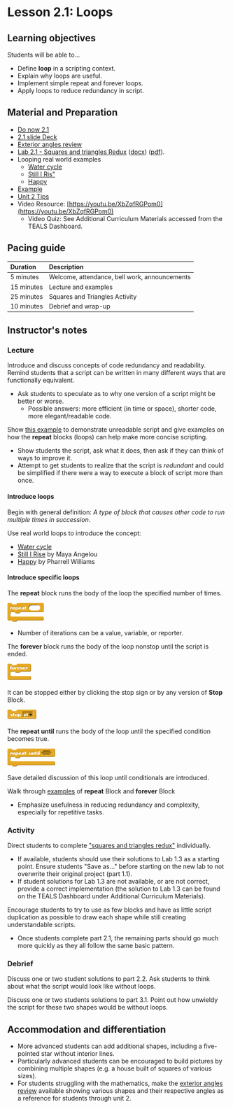 # Lesson 2.1: Loops

## Learning objectives

Students will be able to...

* Define **loop** in a scripting context.
* Explain why loops are useful.
* Implement simple repeat and forever loops.
* Apply loops to reduce redundancy in script.

## Material and Preparation

* [Do now 2.1](do_now_21.md)
* [2.1 slide Deck](https://github.com/TEALSK12/introduction-to-computer-science/raw/master/slidedecks/TEALS%20SNAP%202.1.pptx)
* [Exterior angles review](Geometry_Exterior_Angles.pdf)
* [Lab 2.1 - Squares and triangles Redux](lab_21.md) ([docx](https://github.com/TEALSK12/introduction-to-computer-science/raw/master/Unit%202%20Word/Lab%202.1%20Triangles%20and%20Squares%20Redux.docx)) ([pdf](https://github.com/TEALSK12/introduction-to-computer-science/raw/master/Unit%202%20PDF/Lab%202.1%20Triangles%20and%20Squares%20Redux.pdf)).
* Looping real world examples
  * [Water cycle](https://pmm.nasa.gov/education/water-cycle)
  * [Still I Ris"](https://m.poets.org/poetsorg/poem/still-i-rise)
  * [Happy](https://genius.com/Pharrell-williams-happy-lyrics)
* [Example](http://snap.berkeley.edu/snapsource/snap.html#present:Username=brettwo&ProjectName=Lesson%202.1%20Example)
* [Unit 2 Tips](unit_2_tips.md)
* Video Resource: [https://youtu.be/XbZqfRGPom0](https://youtu.be/XbZqfRGPom0)
  * Video Quiz: See Additional Curriculum Materials accessed from the TEALS Dashboard.

## Pacing guide

| Duration   | Description                                   |
| :---------- | :--------------------------------------------- |
| 5 minutes  | Welcome, attendance, bell work, announcements |
| 15 minutes | Lecture and examples                          |
| 25 minutes | Squares and Triangles Activity             |
| 10 minutes | Debrief and wrap-up                           |

## Instructor's notes

### Lecture

Introduce and discuss concepts of code redundancy and readability. Remind students that a script can be written in many different ways that are functionally equivalent.

* Ask students to speculate as to why one version of a script might be better or worse.
  * Possible answers: more efficient (in time or space), shorter code, more elegant/readable code.

Show [this example](https://snap.berkeley.edu/snap/snap.html#present:Username=andrewspiece&ProjectName=Lesson%202.1%20Example) to demonstrate unreadable script and give examples on how the **repeat** blocks (loops) can help make more concise scripting.

* Show students the script, ask what it does, then ask if they can think of ways to improve it.
* Attempt to get students to realize that the script is _redundant_ and could be simplified if there were a way to execute a block of script more than once.

#### Introduce loops

Begin with general definition: _A type of block that causes other code to run multiple times in succession_.

Use real world loops to introduce the concept:

* [Water cycle](https://pmm.nasa.gov/education/water-cycle)
* [Still I Rise](https://m.poets.org/poetsorg/poem/still-i-rise) by Maya Angelou
* [Happy](https://genius.com/Pharrell-williams-happy-lyrics) by Pharrell Williams

#### Introduce specific loops

The **repeat** block runs the body of the loop the specified number of times.

  ![Repeat block](images/repeat.png)

* Number of iterations can be a value, variable, or reporter.

The **forever** block runs the body of the loop nonstop until the script is ended.

  ![Forever block](images/forever.png)

It can be stopped either by clicking the stop sign or by any version of **Stop** Block.

  ![Stop block](images/stop.png)

The **repeat until** runs the body of the loop until the specified condition becomes true.

  ![Repeat until block](images/repeat_until.png)

Save detailed discussion of this loop until conditionals are introduced.

Walk through [examples](http://snap.berkeley.edu/snapsource/snap.html#present:Username=brettwo&ProjectName=Lesson%202.1%20Example) of **repeat** Block and **forever** Block

* Emphasize usefulness in reducing redundancy and complexity, especially for repetitive tasks.

### Activity

Direct students to complete ["squares and triangles redux"](lab_21.md) individually.  

* If available, students should use their solutions to Lab 1.3 as a starting point.  Ensure students "Save as..." before starting on the new lab to not overwrite their original project (part 1.1).
* If student solutions for Lab 1.3 are not available, or are not correct, provide a correct implementation (the solution to Lab 1.3 can be found on the TEALS Dashboard under Additional Curriculum Materials).

Encourage students to try to use as few blocks and have as little script duplication as possible to draw each shape while still creating understandable scripts.
  
* Once students complete part 2.1, the remaining parts should go much more quickly as they all follow the same basic pattern.

### Debrief

Discuss one or two student solutions to part 2.2. Ask students to think about what the script would look like without loops.

Discuss one or two students solutions to part 3.1. Point out how unwieldy the script for these two shapes would be without loops.

## Accommodation and differentiation

* More advanced students can add additional shapes, including a five-pointed star without interior lines.  
* Particularly advanced students can be encouraged to build pictures by combining multiple shapes (e.g. a house built of squares of various sizes).
* For students struggling with the mathematics, make the [exterior angles review](Geometry_Exterior_Angles.pdf) available showing various shapes and their respective angles as a reference for students through unit 2.
